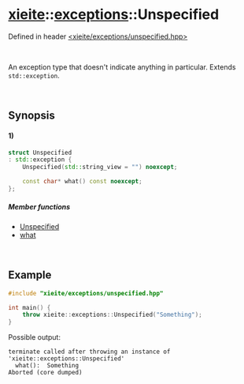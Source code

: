# [xieite](../../xieite.md)\:\:[exceptions](../../exceptions.md)\:\:Unspecified
Defined in header [<xieite/exceptions/unspecified.hpp>](../../../include/xieite/exceptions/unspecified.hpp)

&nbsp;

An exception type that doesn't indicate anything in particular. Extends `std::exception`.

&nbsp;

## Synopsis
#### 1)
```cpp
struct Unspecified
: std::exception {
    Unspecified(std::string_view = "") noexcept;

    const char* what() const noexcept;
};
```
##### Member functions
- [Unspecified](./structures/unspecified/1/operators/constructor.md)
- [what](./structures/unspecified/1/what.md)

&nbsp;

## Example
```cpp
#include "xieite/exceptions/unspecified.hpp"

int main() {
    throw xieite::exceptions::Unspecified("Something");
}
```
Possible output:
```
terminate called after throwing an instance of 'xieite::exceptions::Unspecified'
  what():  Something
Aborted (core dumped)
```
